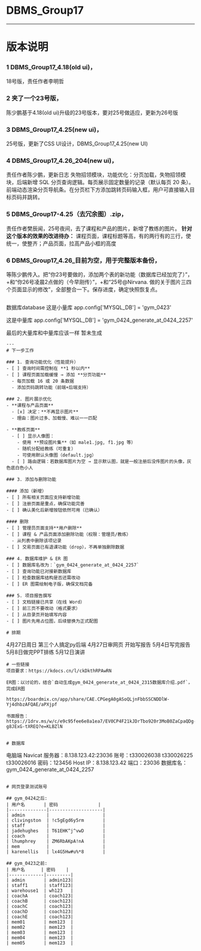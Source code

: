 # DBMS_Group17
---
# 版本说明
### 1 DBMS_Group17_4.18(old ui)，
18号版，责任作者李明哲
### 2 夹了一个23号版，
陈少鹏基于4.18(old ui)升级的23号版本，要对25号做适应，更新为26号版
### 3 DBMS_Group17_4.25(new ui)，
25号版，更新了CSS UI设计，DBMS_Group17_4.25(new UI)
### 4 DBMS_Group17_4.26_204(new ui)，
责任作者陈少鹏，更新日志 失物招领模块，功能优化：分页加载，失物招领模块，后端新增 SQL 分页查询逻辑。每页展示固定数量的记录（默认每页 20 条）。前端动态渲染分页导航条。在分页栏下方添加跳转页码输入框，用户可直接输入目标页码并跳转。
### 5 DBMS_Group17-4.25（去冗余图）.zip，
责任作者樊辰闻，25号夜间，去了课程和产品的图片，新增了教练的图片。
**针对这个版本的效果的改进待办：** 课程页面，课程标题等高，有的两行有的三行，使统一，使整齐；产品页面，拉高产品小框的高度
### 6 DBMS_Group17_4.26_目前为空，用于完整版本备份，
等陈少鹏传入。把“你23号要做的，添加两个表的新功能（数据库已经加完了）”，+和“你26号凌晨2点做的（今早刚传）”，+和“25号@Nirvana. 做的关于图片三四个页面显示的修改”，全部整合一下。保存进度，确定快照恢复点。

```

```
数据库database
这是小量库
app.config['MYSQL_DB'] = 'gym_0423'

这是中量库
app.config['MYSQL_DB'] = 'gym_0424_generate_at_0424_2257'


最后的大量库和中量库应该一样
暂未生成
```
---
# 下一步工作

### 1. 查询功能优化（性能提升）
- [ ] 查询时间需控制在 **1 秒以内**
- [ ] 课程页面加载缓慢 → 添加 **分页功能**
  - 每页加载 16 或 20 条数据
  - 添加页码跳转功能（前端+后端支持）

### 2. 图片展示优化
- **课程与产品页面**
  - [x] 决定：**不再显示图片**
  - 理由：图片过多、加载慢、难以一一匹配

- **教练页面**
  - [ ] 显示人像图：
    - 使用 **预设图片集**（如 male1.jpg, f1.jpg 等）
    - 随机分配给教练（可重复）
    - 可使用默认头像图（default.jpg）
  - [ ] 路由逻辑：若数据库图片为空 → 显示默认图，就是一般注册后没传图片的头像，灰色底白色小人

### 3. 添加与删除功能

#### 添加（新增）
- [ ] 所有相关页面应支持新增功能
- [ ] 注册页面是重点，确保功能完善
- [ ] 确认美化后新增按钮依然可用（已确认）

#### 删除
- [ ] 管理员页面支持**用户删除**
- [ ] 课程 & 产品页面添加删除功能（权限：管理员/教练）
  - 从列表中删除该项记录
- [ ] 交易页面已有退课功能（drop），不再单独删除数据

### 4. 数据库维护 & ER 图
- [ ] 数据库名改为：`gym_0424_generate_at_0424_2257`
- [ ] 查询功能已对接新数据库
- [ ] 检查数据库结构是否还需改动
- [ ] ER 图需绘制电子版，确保文档完备  

### 5. 项目报告撰写
- [ ] 文档链接已共享（在线 Word）
- [ ] 前三页不要改动（格式要求）
- [ ] 从目录页开始填写内容
- [ ] 图片先用占位图，后续替换为正式配图

# 排期
```
4月27日周日 第三个人搞定py后端
4月27日审网页 开始写报告
5月4日写完报告
5月8日做完PPT排练
5月12日演讲
```
# 一些链接
项目要求：https://kdocs.cn/l/ckDkthRPAwRN

ER图：以讨论的，结合`自动生成gym_0424_generate_at_0424_2315数据库介绍.pdf`，完成ER图

https://boardmix.cn/app/share/CAE.CPGegA0gASoQLjnFbbSSCNDDlW-Yj4dhbzAFQAE/aPXjpf

书面报告：https://1drv.ms/w/c/e9c95fee6e8a1ea7/EV0CP4F21kJDrTbo920r3MoB0ZaCpaQDg-g8JExG-tXREQ?e=KLBZlN


# 数据库
```
电脑端 Navicat
服务器：8.138.123.42:23036
账号：t330026038   t330026225   t330026016
密码：123456
Host IP：8.138.123.42
端口：23036
数据库名：gym_0424_generate_at_0424_2257
```

# 网页登录测试账号

## gym_0424之后:
| 用户名       | 密码               |
|--------------|--------------------|
| admin        |                    |
| clivingston  | !c5gEgd6y5rm       |
| staff        |                    |
| jadehughes   | T61EHK^j^vwD       |
| coach        |                    |
| lhumphrey    | ZM6RbAKpA!nA       |
| mem          |                    |
| karenellis   | lx4G5Hw#u%*8       |

## gym_0423之前:
| 用户名      | 密码    |
|-------------|---------|
| admin       | admin123|
| staff1      | staff123|
| warehouse1  | wh123   |
| coachA      | coach123|
| coachB      | coach123|
| coachC      | coach123|
| coachD      | coach123|
| coachE      | coach123|
| mem01       | mem123  |
| mem02       | mem123  |
| mem03       | mem123  |
| mem04       | mem123  |
| mem05       | mem123  |
